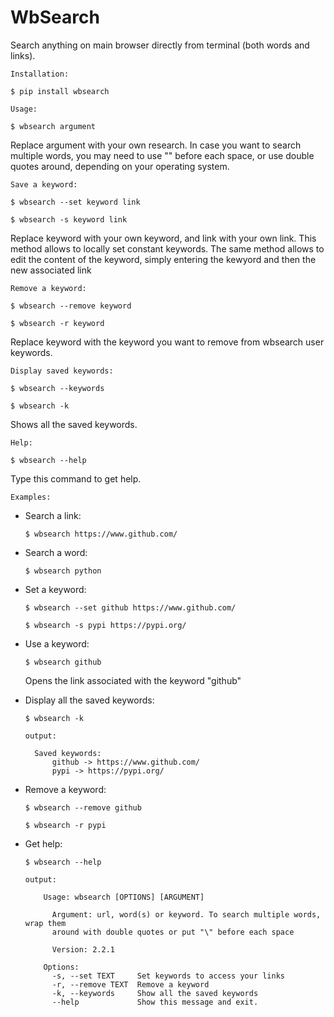 # WbSearch

Search anything on main browser directly from terminal (both words and links).

`Installation:`

    $ pip install wbsearch

`Usage:`

    $ wbsearch argument

Replace argument with your own research. 
In case you want to search multiple words, you may need to use "\" before each space, 
or use double quotes around, depending on your operating system.

`Save a keyword:`

    $ wbsearch --set keyword link
    
    $ wbsearch -s keyword link

Replace keyword with your own keyword, and link with your own link. 
This method allows to locally set constant keywords.
The same method allows to edit the content of the keyword, simply entering the kewyord and then the new associated link 

`Remove a keyword:`

    $ wbsearch --remove keyword
    
    $ wbsearch -r keyword

Replace keyword with the keyword you want to remove from wbsearch user keywords.

`Display saved keywords:`

    $ wbsearch --keywords
    
    $ wbsearch -k

Shows all the saved keywords.

`Help:`

    $ wbsearch --help

Type this command to get help.

`Examples:`

- Search a link:
        
      $ wbsearch https://www.github.com/

- Search a word:

      $ wbsearch python

- Set a keyword:

      $ wbsearch --set github https://www.github.com/

      $ wbsearch -s pypi https://pypi.org/

- Use a keyword:

      $ wbsearch github 

    Opens the link associated with the keyword "github"


- Display all the saved keywords:

      $ wbsearch -k
        
      output:

        Saved keywords:
            github -> https://www.github.com/
            pypi -> https://pypi.org/

- Remove a keyword:

      $ wbsearch --remove github

      $ wbsearch -r pypi

- Get help:

      $ wbsearch --help
        
      output:

          Usage: wbsearch [OPTIONS] [ARGUMENT]

            Argument: url, word(s) or keyword. To search multiple words, wrap them
            around with double quotes or put "\" before each space

            Version: 2.2.1

          Options:
            -s, --set TEXT     Set keywords to access your links
            -r, --remove TEXT  Remove a keyword
            -k, --keywords     Show all the saved keywords
            --help             Show this message and exit.